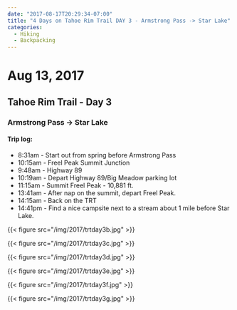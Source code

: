 ```yaml
---
date: "2017-08-17T20:29:34-07:00"
title: "4 Days on Tahoe Rim Trail DAY 3 - Armstrong Pass -> Star Lake"
categories:
  - Hiking
  - Backpacking
---
```

# Aug 13, 2017
## Tahoe Rim Trail - Day 3
### Armstrong Pass -> Star Lake

#### Trip log:

* 8:31am - Start out from spring before Armstrong Pass
* 10:15am - Freel Peak Summit Junction
* 9:48am - Highway 89
* 10:19am - Depart Highway 89/Big Meadow parking lot
* 11:15am - Summit Freel Peak - 10,881 ft.
* 13:41am - After nap on the summit, depart Freel Peak.
* 14:15am - Back on the TRT
* 14:41pm - Find a nice campsite next to a stream about 1 mile before Star Lake.

{{< figure src="/img/2017/trtday3b.jpg" >}}

<!--more-->

{{< figure src="/img/2017/trtday3c.jpg" >}}

{{< figure src="/img/2017/trtday3d.jpg" >}}

{{< figure src="/img/2017/trtday3e.jpg" >}}

{{< figure src="/img/2017/trtday3f.jpg" >}}

{{< figure src="/img/2017/trtday3g.jpg" >}}
